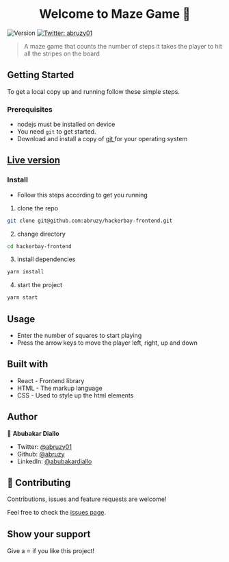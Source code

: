 <h1 align="center">Welcome to Maze Game 👋</h1>
<p>
  <img alt="Version" src="https://img.shields.io/badge/version-0.1.0-blue.svg?cacheSeconds=2592000" />
  <a href="https://twitter.com/abruzy01" target="_blank">
    <img alt="Twitter: abruzy01" src="https://img.shields.io/twitter/follow/abruzy01.svg?style=social" />
  </a>
</p>

> A maze game that counts the number of steps it takes the player to hit all the stripes on the board

## Getting Started

To get a local copy up and running follow these simple steps.

### Prerequisites

- nodejs must be installed on device
- You need `git` to get started.
- Download and install a copy of [ git ](https://git-scm.com/downloads) for your operating system

## [Live version](https://hackerbay-frontend.vercel.app/)

### Install

- Follow this steps according to get you running

1. clone the repo

```sh
git clone git@github.com:abruzy/hackerbay-frontend.git
```
2. change directory 
```sh
cd hackerbay-frontend
```

3. install dependencies

```sh
yarn install
```

4. start the project

```sh
yarn start
```
## Usage 

- Enter the number of squares to start playing
- Press the arrow keys to move the player left, right, up and down 

## Built with

- React - Frontend library 
- HTML - The markup language
- CSS - Used to style up the html elements

## Author

👤 **Abubakar Diallo**

* Twitter: [@abruzy01](https://twitter.com/abruzy01)
* Github: [@abruzy](https://github.com/abruzy)
* LinkedIn: [@abubakardiallo](https://linkedin.com/in/abubakardiallo)

## 🤝 Contributing

Contributions, issues and feature requests are welcome!

Feel free to check the [issues page](https://github.com/abruzy/react-meal-catalogue/issues).

## Show your support

Give a ⭐️ if you like this project!

